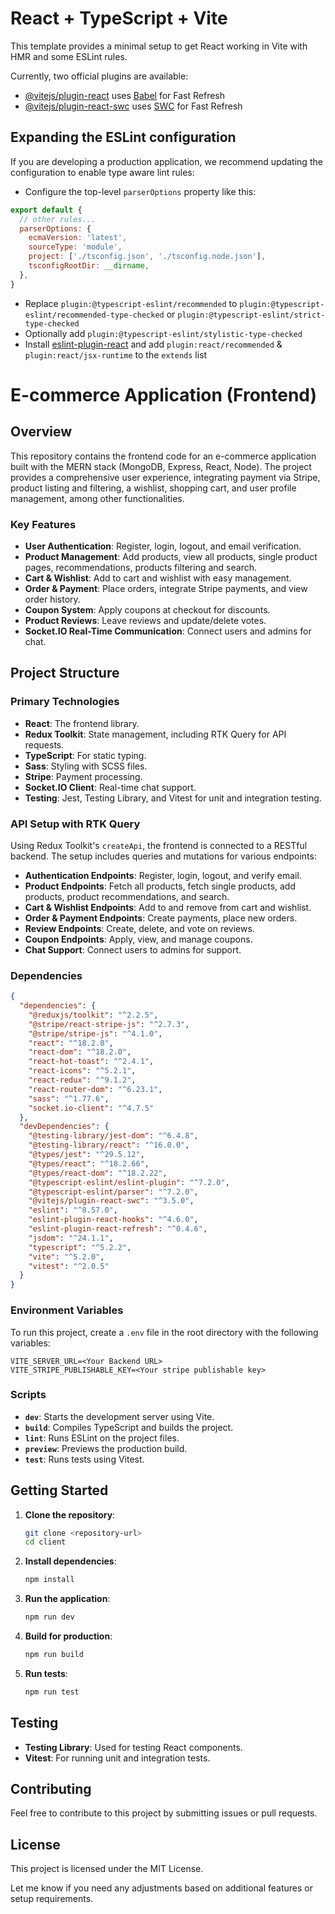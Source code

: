 # React + TypeScript + Vite

This template provides a minimal setup to get React working in Vite with HMR and some ESLint rules.

Currently, two official plugins are available:

- [@vitejs/plugin-react](https://github.com/vitejs/vite-plugin-react/blob/main/packages/plugin-react/README.md) uses [Babel](https://babeljs.io/) for Fast Refresh
- [@vitejs/plugin-react-swc](https://github.com/vitejs/vite-plugin-react-swc) uses [SWC](https://swc.rs/) for Fast Refresh

## Expanding the ESLint configuration

If you are developing a production application, we recommend updating the configuration to enable type aware lint rules:

- Configure the top-level `parserOptions` property like this:

```js
export default {
  // other rules...
  parserOptions: {
    ecmaVersion: 'latest',
    sourceType: 'module',
    project: ['./tsconfig.json', './tsconfig.node.json'],
    tsconfigRootDir: __dirname,
  },
}
```

- Replace `plugin:@typescript-eslint/recommended` to `plugin:@typescript-eslint/recommended-type-checked` or `plugin:@typescript-eslint/strict-type-checked`
- Optionally add `plugin:@typescript-eslint/stylistic-type-checked`
- Install [eslint-plugin-react](https://github.com/jsx-eslint/eslint-plugin-react) and add `plugin:react/recommended` & `plugin:react/jsx-runtime` to the `extends` list

# E-commerce Application (Frontend)

## Overview

This repository contains the frontend code for an e-commerce application built with the MERN stack (MongoDB, Express, React, Node). The project provides a comprehensive user experience, integrating payment via Stripe, product listing and filtering, a wishlist, shopping cart, and user profile management, among other functionalities.

### Key Features
- **User Authentication**: Register, login, logout, and email verification.
- **Product Management**: Add products, view all products, single product pages, recommendations, products filtering and search.
- **Cart & Wishlist**: Add to cart and wishlist with easy management.
- **Order & Payment**: Place orders, integrate Stripe payments, and view order history.
- **Coupon System**: Apply coupons at checkout for discounts.
- **Product Reviews**: Leave reviews and update/delete votes.
- **Socket.IO Real-Time Communication**: Connect users and admins for chat.

## Project Structure

### Primary Technologies
- **React**: The frontend library.
- **Redux Toolkit**: State management, including RTK Query for API requests.
- **TypeScript**: For static typing.
- **Sass**: Styling with SCSS files.
- **Stripe**: Payment processing.
- **Socket.IO Client**: Real-time chat support.
- **Testing**: Jest, Testing Library, and Vitest for unit and integration testing.

### API Setup with RTK Query

Using Redux Toolkit's `createApi`, the frontend is connected to a RESTful backend. The setup includes queries and mutations for various endpoints:

- **Authentication Endpoints**: Register, login, logout, and verify email.
- **Product Endpoints**: Fetch all products, fetch single products, add products, product recommendations, and search.
- **Cart & Wishlist Endpoints**: Add to and remove from cart and wishlist.
- **Order & Payment Endpoints**: Create payments, place new orders.
- **Review Endpoints**: Create, delete, and vote on reviews.
- **Coupon Endpoints**: Apply, view, and manage coupons.
- **Chat Support**: Connect users to admins for support.

### Dependencies

```json
{
  "dependencies": {
    "@reduxjs/toolkit": "^2.2.5",
    "@stripe/react-stripe-js": "^2.7.3",
    "@stripe/stripe-js": "^4.1.0",
    "react": "^18.2.0",
    "react-dom": "^18.2.0",
    "react-hot-toast": "^2.4.1",
    "react-icons": "^5.2.1",
    "react-redux": "^9.1.2",
    "react-router-dom": "^6.23.1",
    "sass": "^1.77.6",
    "socket.io-client": "^4.7.5"
  },
  "devDependencies": {
    "@testing-library/jest-dom": "^6.4.8",
    "@testing-library/react": "^16.0.0",
    "@types/jest": "^29.5.12",
    "@types/react": "^18.2.66",
    "@types/react-dom": "^18.2.22",
    "@typescript-eslint/eslint-plugin": "^7.2.0",
    "@typescript-eslint/parser": "^7.2.0",
    "@vitejs/plugin-react-swc": "^3.5.0",
    "eslint": "^8.57.0",
    "eslint-plugin-react-hooks": "^4.6.0",
    "eslint-plugin-react-refresh": "^0.4.6",
    "jsdom": "^24.1.1",
    "typescript": "^5.2.2",
    "vite": "^5.2.0",
    "vitest": "^2.0.5"
  }
}
```

### Environment Variables

To run this project, create a `.env` file in the root directory with the following variables:

```plaintext
VITE_SERVER_URL=<Your Backend URL>
VITE_STRIPE_PUBLISHABLE_KEY=<Your stripe publishable key>
```

### Scripts

- **`dev`**: Starts the development server using Vite.
- **`build`**: Compiles TypeScript and builds the project.
- **`lint`**: Runs ESLint on the project files.
- **`preview`**: Previews the production build.
- **`test`**: Runs tests using Vitest.

## Getting Started

1. **Clone the repository**:
    ```bash
    git clone <repository-url>
    cd client
    ```

2. **Install dependencies**:
    ```bash
    npm install
    ```

3. **Run the application**:
    ```bash
    npm run dev
    ```

4. **Build for production**:
    ```bash
    npm run build
    ```

5. **Run tests**:
    ```bash
    npm run test
    ```

## Testing

- **Testing Library**: Used for testing React components.
- **Vitest**: For running unit and integration tests.

## Contributing

Feel free to contribute to this project by submitting issues or pull requests.

## License

This project is licensed under the MIT License.

Let me know if you need any adjustments based on additional features or setup requirements.